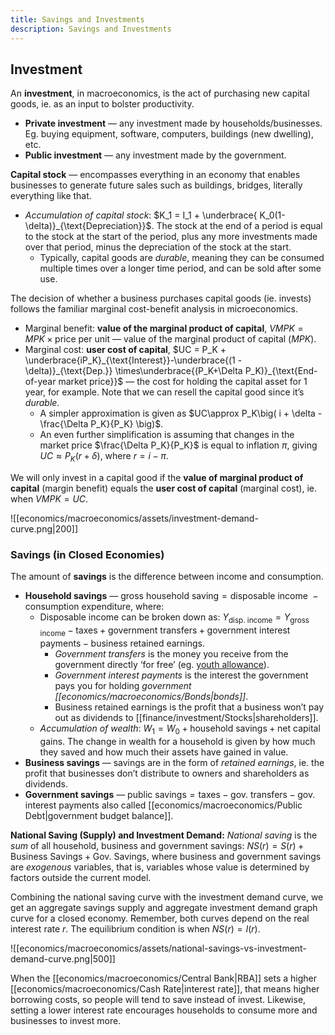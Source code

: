 ```yaml
---
title: Savings and Investments
description: Savings and Investments
---
```


## Investment
An **investment**, in macroeconomics, is the act of purchasing new capital goods, ie. as an input to bolster productivity.
- **Private investment** — any investment made by households/businesses. Eg. buying equipment, software, computers, buildings (new dwelling), etc.
- **Public investment** — any investment made by the government.

**Capital stock** — encompasses everything in an economy that enables businesses to generate future sales such as buildings, bridges, literally everything like that.
- *Accumulation of capital stock*: $K_1 = I_1 + \underbrace{ K_0(1-\delta)}_{\text{Depreciation}}$. The stock at the end of a period is equal to the stock at the start of the period, plus any more investments made over that period, minus the depreciation of the stock at the start.
    - Typically, capital goods are *durable*, meaning they can be consumed multiple times over a longer time period, and can be sold after some use.

The decision of whether a business purchases capital goods (ie. invests) follows the familiar marginal cost-benefit analysis in microeconomics. 
- Marginal benefit: **value of the marginal product of capital**, $VMPK = MPK\times \text{price per unit}$ — value of the marginal product of capital ($MPK$).
- Marginal cost: **user cost of capital**, $UC = P_K + \underbrace{iP_K}_{\text{Interest}}-\underbrace{(1 - \delta)}_{\text{Dep.}} \times\underbrace{(P_K+\Delta P_K)}_{\text{End-of-year market price}}$ — the cost for holding the capital asset for 1 year, for example. Note that we can resell the capital good since it’s *durable*.
    - A simpler approximation is given as $UC\approx P_K\big( i + \delta - \frac{\Delta P_K}{P_K} \big)$.
    - An even further simplification is assuming that changes in the market price $\frac{\Delta P_K}{P_K}$ is equal to inflation $\pi$, giving $UC\approx P_K(r+\delta)$, where $r = i - \pi$.

We will only invest in a capital good if the **value of marginal product of capital** (margin benefit) equals the **user cost of capital** (marginal cost), ie. when $VMPK=UC$.

![[economics/macroeconomics/assets/investment-demand-curve.png|200]]

### Savings (in Closed Economies)
The amount of **savings** is the difference between income and consumption.
- **Household savings** — $\text{gross household saving} = \text{disposable income }- \text{ consumption expenditure}$, where:
    - Disposable income can be broken down as: $Y_\text{disp. income} = Y_\text{gross income} - \text{taxes}+\text{government transfers} + \text{government interest payments} - \text{business retained earnings}$.
        - *Government transfers* is the money you receive from the government directly ‘for free’ (eg. [youth allowance](https://www.servicesaustralia.gov.au/youth-allowance)).
        - *Government interest payments* is the interest the government pays you for holding _government [[economics/macroeconomics/Bonds|bonds]]_.
        - Business retained earnings is the profit that a business won’t pay out as dividends to [[finance/investment/Stocks|shareholders]].
    - *Accumulation of wealth*: $W_1 = W_0 + \text{household savings} + \text{net capital gains}$. The change in wealth for a household is given by how much they saved and how much their assets have gained in value.
-   **Business savings** — savings are in the form of *retained earnings*, ie. the profit that businesses don’t distribute to owners and shareholders as dividends.
-   **Government savings** — $\text{public savings} = \text{taxes} - \text{gov. transfers} - \text{gov. interest payments}$ also called [[economics/macroeconomics/Public Debt|government budget balance]]. 

**National Saving (Supply) and Investment Demand:**
_National saving_ is the *sum* of all household, business and government savings: $NS(r)= S(r)+\text{Business Savings} + \text{Gov. Savings}$, where business and government savings are *exogenous* variables, that is, variables whose value is determined by factors outside the current model.

Combining the national saving curve with the investment demand curve, we get an aggregate savings supply and aggregate investment demand graph curve for a closed economy. Remember, both curves depend on the real interest rate $r$. The equilibrium condition is when $NS(r) = I(r)$.

![[economics/macroeconomics/assets/national-savings-vs-investment-demand-curve.png|500]]

When the [[economics/macroeconomics/Central Bank|RBA]] sets a higher [[economics/macroeconomics/Cash Rate|interest rate]], that means higher borrowing costs, so people will tend to save instead of invest. Likewise, setting a lower interest rate encourages households to consume more and businesses to invest more.
